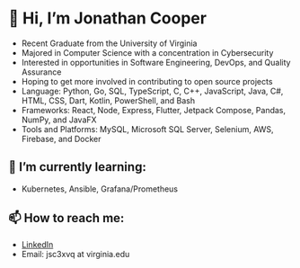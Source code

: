 # 👋 Hi, I’m Jonathan Cooper
- Recent Graduate from the University of Virginia
- Majored in Computer Science with a concentration in Cybersecurity
- Interested in opportunities in Software Engineering, DevOps, and Quality Assurance
- Hoping to get more involved in contributing to open source projects
- Language: Python, Go, SQL, TypeScript, C, C++, JavaScript, Java, C#, HTML, CSS, Dart, Kotlin, PowerShell, and Bash
- Frameworks: React, Node, Express, Flutter, Jetpack Compose, Pandas, NumPy, and JavaFX
- Tools and Platforms: MySQL, Microsoft SQL Server, Selenium, AWS, Firebase, and Docker

## 🌱 I’m currently learning:
- Kubernetes, Ansible, Grafana/Prometheus
## 📫 How to reach me:
- [LinkedIn](https://www.linkedin.com/in/jonathan-sch-cooper)
- Email: jsc3xvq at virginia.edu



<!---
csj606/csj606 is a ✨ special ✨ repository because its `README.md` (this file) appears on your GitHub profile.
You can click the Preview link to take a look at your changes.
--->
